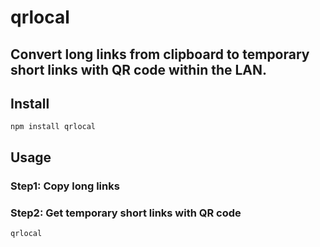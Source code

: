 # qrlocal

## Convert long links from clipboard to temporary short links with QR code within the LAN.

## Install

```shell
npm install qrlocal
```

## Usage

### Step1: Copy long links

### Step2: Get temporary short links with QR code

```shell
qrlocal
```
